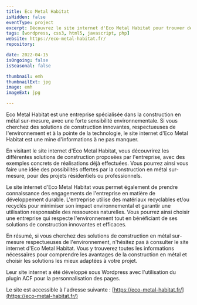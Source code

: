 ```yaml
---
title: Eco Metal Habitat
isHidden: false
eventType: project
excerpt: Découvrez le site internet d'Eco Metal Habitat pour trouver des solutions de construction en métal sur-mesure, respectueuses de l'environnement.
tags: [wordpress, css3, html5, javascript, php]
website: https://eco-metal-habitat.fr/
repository:

date: 2022-04-15
isOngoing: false
isSeasonal: false

thumbnail: emh
thumbnailExt: jpg
image: emh
imageExt: jpg

---
```


Eco Metal Habitat est une entreprise spécialisée dans la construction en métal sur-mesure, avec une forte sensibilité environnementale. Si vous cherchez des solutions de construction innovantes, respectueuses de l'environnement et à la pointe de la technologie, le site internet d'Eco Metal Habitat est une mine d'informations à ne pas manquer.

En visitant le site internet d'Eco Metal Habitat, vous découvrirez les différentes solutions de construction proposées par l'entreprise, avec des exemples concrets de réalisations déjà effectuées. Vous pourrez ainsi vous faire une idée des possibilités offertes par la construction en métal sur-mesure, pour des projets résidentiels ou professionnels.

Le site internet d'Eco Metal Habitat vous permet également de prendre connaissance des engagements de l'entreprise en matière de développement durable. L'entreprise utilise des matériaux recyclables et/ou recyclés pour minimiser son impact environnemental et garantir une utilisation responsable des ressources naturelles. Vous pourrez ainsi choisir une entreprise qui respecte l'environnement tout en bénéficiant de ses solutions de construction innovantes et efficaces.

En résumé, si vous cherchez des solutions de construction en métal sur-mesure respectueuses de l'environnement, n'hésitez pas à consulter le site internet d'Eco Metal Habitat. Vous y trouverez toutes les informations nécessaires pour comprendre les avantages de la construction en métal et choisir les solutions les mieux adaptées à votre projet.

Leur site internet a été développé sous Wordpress avec l'utilisation du plugin ACF pour la personnalisation des pages.

Le site est accessible à l'adresse suivante : [https://eco-metal-habitat.fr/](https://eco-metal-habitat.fr/)

